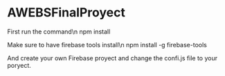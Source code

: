 # AWEBSFinalProyect

First run the command\n
npm install

Make sure to have firebase tools install\n
npm install -g firebase-tools

And create your own Firebase proyect and change the confi.js file to your poryect.
